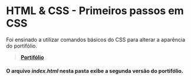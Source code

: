 # HTML & CSS - Primeiros passos em CSS
Foi ensinado a utilizar comandos básicos do CSS para alterar a aparência do portifólio.
>__[Portifólio](https://naaharo.github.io/)__
#### O arquivo _index.html_ nesta pasta exibe a segunda versão do portifólio.
